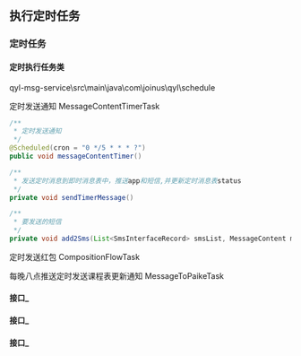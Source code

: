 



## 执行定时任务


### 定时任务



#### 定时执行任务类
qyl-msg-service\src\main\java\com\joinus\qyl\schedule

定时发送通知
MessageContentTimerTask

```java
/**
 * 定时发送通知
 */
@Scheduled(cron = "0 */5 * * * ?")
public void messageContentTimer()

/**
 * 发送定时消息到即时消息表中，推送app和短信,并更新定时消息表status
 */
private void sendTimerMessage() 

/**
 * 要发送的短信
 */
private void add2Sms(List<SmsInterfaceRecord> smsList, MessageContent mc, MessageTimer m, List<String> images, List<SmsStatistics> smsStaList, MessageNow mn, List<MessageNow> wxsmsList) 
```

定时发送红包
CompositionFlowTask

每晚八点推送定时发送课程表更新通知
MessageToPaikeTask





#### 接口_




#### 接口_





#### 接口_














